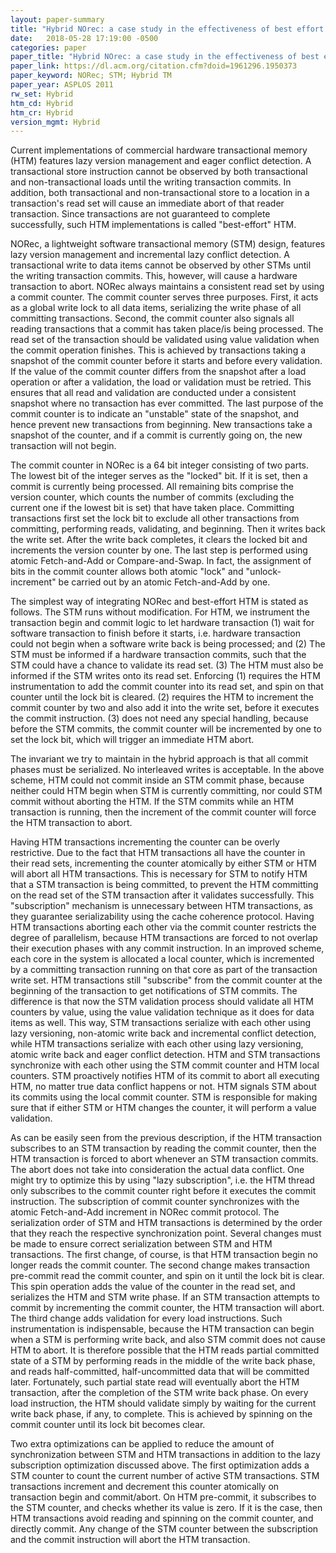 ```yaml
---
layout: paper-summary
title: "Hybrid NOrec: a case study in the effectiveness of best effort hardware transactional memory"
date:   2018-05-28 17:19:00 -0500
categories: paper
paper_title: "Hybrid NOrec: a case study in the effectiveness of best effort hardware transactional memory"
paper_link: https://dl.acm.org/citation.cfm?doid=1961296.1950373
paper_keyword: NORec; STM; Hybrid TM
paper_year: ASPLOS 2011
rw_set: Hybrid
htm_cd: Hybrid
htm_cr: Hybrid
version_mgmt: Hybrid
---
```


Current implementations of commercial hardware transactional memory (HTM) features lazy
version management and eager conflict detection. A transactional store instruction cannot be 
observed by both transactional and non-transactional loads until the writing transaction
commits. In addition, both transactional and non-transactional store to a location in 
a transaction's read set will cause an immediate abort of that reader transaction. Since 
transactions are not guaranteed to complete successfully, such HTM implementations is called
"best-effort" HTM.

NORec, a lightweight software transactional memory (STM) design, features lazy version management
and incremental lazy conflict detection. A transactional write to data items cannot be observed by 
other STMs until the writing transaction commits. This, however, will cause a hardware transaction
to abort. NORec always maintains a consistent read set by using a commit counter. The commit 
counter serves three purposes. First, it acts as a global write lock to all data items, serializing
the write phase of all committing transactions. Second, the commit counter also signals all 
reading transactions that a commit has taken place/is being processed. The read set of the 
transaction should be validated using value validation when the commit operation finishes. 
This is achieved by transactions taking a snapshot of the commit counter before it starts and 
before every validation. If the value of the commit counter differs from the snapshot after a 
load operation or after a validation, the load or validation must be retried. This ensures that
all read and validation are conducted under a consistent snapshot where no transaction has ever 
committed. The last purpose of the commit counter is to indicate an "unstable" state of the snapshot,
and hence prevent new transactions from beginning. New transactions take a snapshot of the counter,
and if a commit is currently going on, the new transaction will not begin.

The commit counter in NORec is a 64 bit integer consisting of two parts. The lowest bit of the integer 
serves as the "locked" bit. If it is set, then a commit is currently being processed. All remaining bits 
comprise the version counter, which counts the number of commits (excluding the current one if the lowest
bit is set) that have taken place. Committing transactions first set the lock bit to exclude all other 
transactions from committing, performing reads, validating, and beginning. Then it writes back the write 
set. After the write back completes, it clears the locked bit and increments the version counter by one.
The last step is performed using atomic Fetch-and-Add or Compare-and-Swap. In fact, the assignment of bits in 
the commit counter allows both atomic "lock" and "unlock-increment" be carried out by an atomic Fetch-and-Add 
by one.

The simplest way of integrating NORec and best-effort HTM is stated as follows. The STM runs without modification.
For HTM, we instrument the transaction begin and commit logic to let hardware transaction (1) wait for software 
transaction to finish before it starts, i.e. hardware transaction could not begin when a software write back is 
being processed; and (2) The STM must be informed if a hardware transaction commits, such that the STM could have 
a chance to validate its read set. (3) The HTM must also be informed if the STM writes onto its read set. Enforcing (1)
requires the HTM instrumentation to add the commit counter into its read set, and spin on that counter until 
the lock bit is cleared. (2) requires the HTM to increment the commit counter by two and also add it into the write set,
before it executes the commit instruction. (3) does not need any special handling, because before the STM commits,
the commit counter will be incremented by one to set the lock bit, which will trigger an immediate HTM abort.

The invariant we try to maintain in the hybrid approach is that all commit phases must be serialized. No interleaved 
writes is acceptable. In the above scheme, HTM could not commit inside an STM commit phase, because neither could HTM
begin when STM is currently committing, nor could STM commit without aborting the HTM. If the STM commits while an HTM
transaction is running, then the increment of the commit counter will force the HTM transaction to abort.

Having HTM transactions incrementing the counter can be overly restrictive. Due to the fact that HTM transactions all 
have the counter in their read sets, incrementing the counter atomically by either STM or HTM will abort all HTM transactions.
This is necessary for STM to notify HTM that a STM transaction is being committed, to prevent the HTM committing on the 
read set of the STM transaction after it validates successfully. This "subscription" mechanism is unnecessary between
HTM transactions, as they guarantee serializability using the cache coherence protocol. Having HTM transactions aborting 
each other via the commit counter restricts the degree of parallelism, because HTM transactions are forced to not 
overlap their execution phases with any commit instruction. In an improved scheme, each core in the system is allocated a 
local counter, which is incremented by a committing transaction running on that core as part of the transaction write set. 
HTM transactions still "subscribe" from the commit counter at the beginning of the transaction to get notifications of 
STM commits. The difference is that now the STM validation process should validate all HTM counters by value, using the value 
validation technique as it does for data items as well. This way, STM transactions serialize with each other using 
lazy versioning, non-atomic write back and incremental conflict detection, while HTM transactions serialize with each 
other using lazy versioning, atomic write back and eager conflict detection. HTM and STM transactions synchronize 
with each other using the STM commit counter and HTM local counters. STM proactively notifies HTM of its commit to abort
all executing HTM, no matter true data conflict happens or not. HTM signals STM about its commits using the local 
commit counter. STM is responsible for making sure that if either STM or HTM changes the counter, it will perform 
a value validation.

As can be easily seen from the previous description, if the HTM transaction subscribes to an STM transaction by 
reading the commit counter, then the HTM transaction is forced to abort whenever an STM transaction commits. The 
abort does not take into consideration the actual data conflict. One might try to optimize this by using 
"lazy subscription", i.e. the HTM thread only subscribes to the commit counter right before it executes the 
commit instruction. The subscription of commit counter synchronizes with the atomic Fetch-and-Add increment in 
NORec commit protocol. The serialization order of STM and HTM transactions is determined by the order that they
reach the respective synchronization point. Several changes must be made to ensure correct serialization between 
STM and HTM transactions. The first change, of course, is that HTM transaction begin no longer reads the commit counter.
The second change makes transaction pre-commit read the commit counter, and spin on it until the lock bit is clear.
This spin operation adds the value of the counter in the read set, and serializes the HTM and STM write phase. 
If an STM transaction attempts to commit by incrementing the commit counter, the HTM transaction will abort.
The third change adds validation for every load instructions. Such instrumentation is indispensable, because the 
HTM transaction can begin when a STM is performing write back, and also STM commit does not cause HTM to abort.
It is therefore possible that the HTM reads partial committed state of a STM by performing reads in the middle 
of the write back phase, and reads half-committed, half-uncommitted data that will be committed later. Fortunately, 
such partial state read will eventually abort the HTM transaction, after the completion of the STM write back phase. 
On every load instruction, the HTM should validate simply by waiting for the current write back phase, if any, to 
complete. This is achieved by spinning on the commit counter until its lock bit becomes clear.

Two extra optimizations can be applied to reduce the amount of synchronization between STM and HTM transactions
in addition to the lazy subscription optimization discussed above. The first optimization adds a STM counter to count 
the current number of active STM transactions. STM transactions increment and decrement this counter atomically on 
transaction begin and commit/abort. On HTM pre-commit, it subscribes to the STM counter, and checks whether its value 
is zero. If it is the case, then HTM transactions avoid reading and spinning on the commit counter, and directly commit.
Any change of the STM counter between the subscription and the commit instruction will abort the HTM transaction.